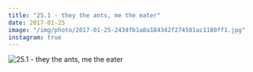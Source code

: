 ```yaml
---
title: "25.1 - they the ants, me the eater"
date: 2017-01-25
image: "/img/photo/2017-01-25-2434fb1a8a184342f274501ac1180ff1.jpg"
instagram: true
---
```


![25.1 - they the ants, me the eater](/img/photo/2017-01-25-2434fb1a8a184342f274501ac1180ff1.jpg)
